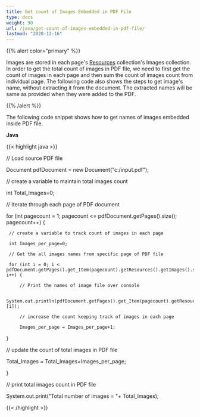 ```yaml
---
title: Get count of Images Embedded in PDF File
type: docs
weight: 90
url: /java/get-count-of-images-embedded-in-pdf-file/
lastmod: "2020-12-16"
---
```


{{% alert color="primary" %}} 

Images are stored in each page's [Resources](https://apireference.aspose.com/java/pdf/com.aspose.pdf/Resources) collection's Images collection. In order to get the total count of images in PDF file, we need to first get the count of images in each page and then sum the count of images count from individual page. The following code also shows the steps to get image's name, without extracting it from the document. The extracted names will be same as provided when they were added to the PDF.

{{% /alert %}} 

The following code snippet shows how to get names of images embedded inside PDF file.

**Java**

{{< highlight java >}}

 // Load source PDF file

Document pdfDocument = new Document("c:/input.pdf");

// create a variable to maintain total images count

int Total_Images=0;

// Iterate through each page of PDF document

 for (int pagecount = 1; pagecount <= pdfDocument.getPages().size(); pagecount++) {

	 // create a variable to track count of images in each page

	 int Images_per_page=0;

	 // Get the all images names from specific page of PDF file

	 for (int i = 0; i < pdfDocument.getPages().get_Item(pagecount).getResources().getImages().size(); i++) {

		 // Print the names of image file over console

		 System.out.println(pdfDocument.getPages().get_Item(pagecount).getResources().getImages().getNames()[i]);

		 // increase the count keeping track of images in each page

		 Images_per_page = Images_per_page+1;	

   }

   // update the count of total images in PDF file

   Total_Images = Total_Images+Images_per_page;

 }  

 // print total images count in PDF file

 System.out.print("Total number of images = "+ Total_Images);

{{< /highlight >}}
